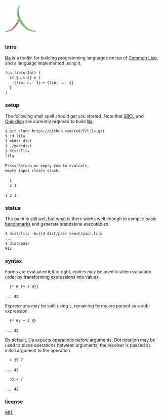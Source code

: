 ![Logo](logo.png)

### intro
[lila](https://github.com/codr7/lila) is a toolkit for building programming languages on top of [Common Lisp](http://www.lispworks.com/documentation/HyperSpec/Front/), and a language implemented using it.

```
fun fib(n:Int) {
  if {n.< 2} n {
    {fib; n.- 1}.+ {fib; n.- 2}
  }
}
```

### setup
The following shell spell should get you started. Note that [SBCL](http://www.sbcl.org/) and [Quicklisp](https://www.quicklisp.org/beta/) are currently required to build [lila](https://github.com/codr7/lila).

```
$ git clone https://github.com/codr7/lila.git
$ cd lila
$ mkdir dist
$ ./makedist
$ dist/lila
lila

Press Return on empty row to evaluate,
empty input clears stack.

  1
  2 3

1 2 3
```

### status
The paint is still wet, but what is there works well enough to compile basic [benchmarks](https://github.com/codr7/lila/blob/master/bench/) and generate standalone executables.

```
$ dist/lila -build dist/pair bench/pair.lila
...
$ dist/pair
912
```

### syntax
Forms are evaluated left to right, curlies may be used to alter evaluation order by transforming expressions into values.

```
  {* 6 {+ 3 4}}
  
... 42
```

Expressions may be split using `;`, remaining forms are parsed as a sub-expression.

```
  {* 6; + 3 4}
  
... 42
```

By default, [lila](https://github.com/codr7/lila) expects operations before arguments. Dot notation may be used to place operations between arguments, the receiver is passed as initial argument to the operation.

```
  + 35 7

... 42
```
```
  35.+ 7

... 42
```

### license
[MIT](https://github.com/codr7/lila/blob/master/LICENSE.txt)